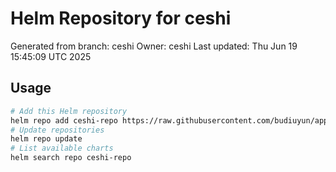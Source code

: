 # Helm Repository for ceshi
Generated from branch: ceshi
Owner: ceshi
Last updated: Thu Jun 19 15:45:09 UTC 2025

## Usage
```bash
# Add this Helm repository
helm repo add ceshi-repo https://raw.githubusercontent.com/budiuyun/appStore/helm-ceshi/
# Update repositories
helm repo update
# List available charts
helm search repo ceshi-repo
```
